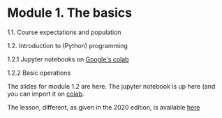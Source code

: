 # Module 1. The basics

1.1. Course expectations and population

1.2. Introduction to (Python) programming

1.2.1 Jupyter notebooks on [Google's colab](colab.research.google.com/)

1.2.2 Basic operations

The slides for module 1.2 are here. The jupyter notebook is up here (and you can import it on [colab](https://colab.research.google.com). 


The lesson, different, as given in the 2020 edition, is available [here](https://youtu.be/Omp72RoNdU0)
